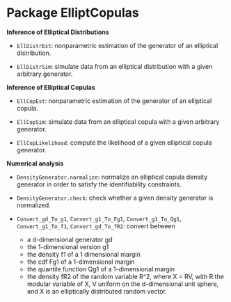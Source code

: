 Package ElliptCopulas
=====================


**Inference of Elliptical Distributions**

* `EllDistrEst`: nonparametric estimation of the generator of an elliptical distribution.

* `EllDistrSim`: simulate data from an elliptical distribution with a given arbitrary generator.


**Inference of Elliptical Copulas**

* `EllCopEst`: nonparametric estimation of the generator of an elliptical copula.

* `EllCopSim`: simulate data from an elliptical copula with a given arbitrary generator.

* `EllCopLikelihood`: compute the likelihood of a given elliptical copula generator.


**Numerical analysis**

* `DensityGenerator.normalize`: normalize an elliptical copula density generator in order to satisfy the identifiability constraints.

* `DensityGenerator.check`: check whether a given density generator is normalized.

* `Convert_gd_To_g1`, `Convert_g1_To_Fg1`, `Convert_g1_To_Qg1`, `Convert_g1_To_f1`, `Convert_gd_To_fR2`:
convert between
  * a d-dimensional generator gd
  * the 1-dimensional version g1
  * the density f1 of a 1 dimensional margin
  * the cdf Fg1 of a 1-dimensional margin
  * the quantile function Qg1 of a 1-dimensional margin
  * the density fR2 of the random variable R^2, where X = RV, with R the modular variable of X, V uniform on the d-dimensional unit sphere, and X is an elliptically distributed random vector.
